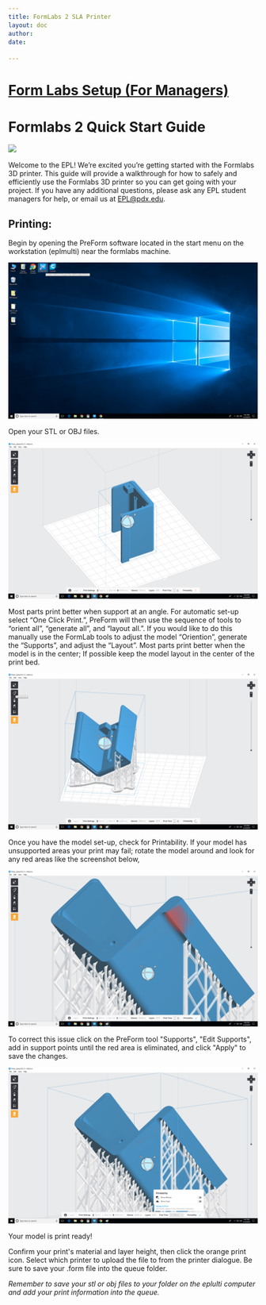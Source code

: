 ```yaml
---
title: FormLabs 2 SLA Printer
layout: doc
author: 
date: 

---
```

# [Form Labs Setup (For Managers)](Formlabs2QuickStartGuide)

# Formlabs 2 Quick Start Guide  

![](img/Cover_image.PNG)

Welcome to the EPL! We’re excited you’re getting started with
the Formlabs 3D printer. This guide will provide a walkthrough
for how to safely and efficiently use the Formlabs 3D printer so
you can get going with your project. If you have any additional
questions, please ask any EPL student managers for help, or
email us at EPL@pdx.edu.

## Printing:
Begin by opening the PreForm software located in the start menu on the workstation (eplmulti) near the formlabs machine. 

![](img/Preform_Open.PNG)

Open your STL or OBJ files. 

![](img/Preform_Import.PNG)

Most parts print better when support at an angle. For automatic set-up select “One Click Print.”, PreForm will then use the sequence of tools to “orient all”, “generate all”, and “layout all.”. If you would like to do this manually use the FormLab tools to adjust the model “Oriention”, generate the “Supports”, and adjust the “Layout”. Most parts print better when the model is in the center; If possible keep the model layout in the center of the print bed.

![](img/Preform_OneClickPrint.PNG)

Once you have the model set-up, check for Printability. If your model has unsupported areas your print may fail; rotate the model around and look for any red areas like the screenshot below,

![](img/Preform_SupportError.PNG)

To correct this issue click on the PreForm tool "Supports", "Edit Supports", add in support points until the red area is eliminated, and click "Apply" to save the changes.

![](img/Preform_Ready.PNG)

Your model is print ready!

Confirm your print's material and layer height, then click the orange print icon. Select which printer to upload the file to from the printer dialogue. Be sure to save your .form file into the queue folder.

*Remember to save your stl or obj files to your folder on the eplulti computer and add your print information into the queue.*
